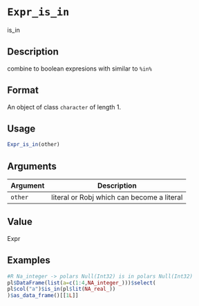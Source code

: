 # `Expr_is_in`

is_in


## Description

combine to boolean expresions with similar to `%in%`


## Format

An object of class `character` of length 1.


## Usage

```r
Expr_is_in(other)
```


## Arguments

Argument      |Description
------------- |----------------
`other`     |     literal or Robj which can become a literal


## Value

Expr


## Examples

```r
#R Na_integer -> polars Null(Int32) is in polars Null(Int32)
pl$DataFrame(list(a=c(1:4,NA_integer_)))$select(
pl$col("a")$is_in(pl$lit(NA_real_))
)$as_data_frame()[[1L]]
```


